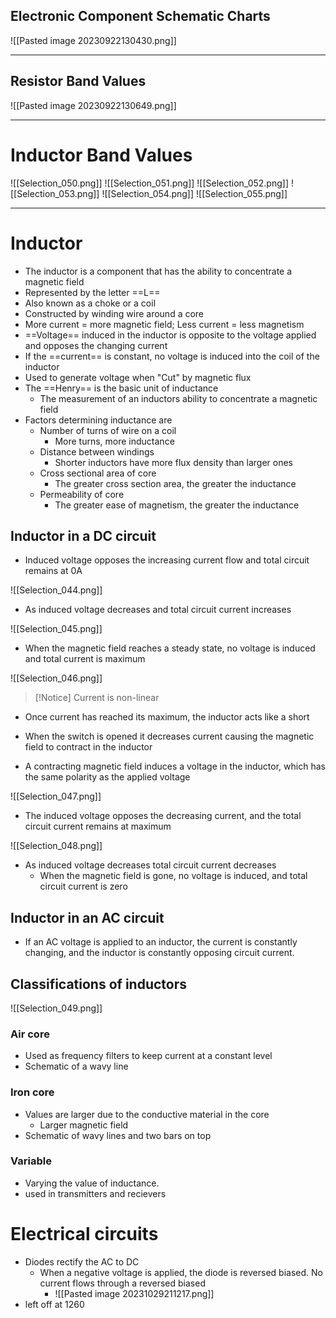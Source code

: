 
## Electronic Component Schematic Charts

![[Pasted image 20230922130430.png]]

---
## Resistor Band Values

![[Pasted image 20230922130649.png]]

---

# Inductor Band Values

![[Selection_050.png]]
![[Selection_051.png]]
![[Selection_052.png]]
![[Selection_053.png]]
![[Selection_054.png]]
![[Selection_055.png]]

---

# Inductor
- The inductor is a component that has the ability to concentrate a magnetic field
- Represented by the letter ==L==
- Also known as a choke or a coil
- Constructed by winding wire around a core
- More current = more magnetic field; Less current = less magnetism
- ==Voltage== induced in the inductor is opposite to the voltage applied and opposes the changing current
- If the ==current== is constant, no voltage is induced into the coil of the inductor
- Used to generate voltage when "Cut" by magnetic flux
- The ==Henry== is the basic unit of inductance
	- The measurement of an inductors ability to concentrate a magnetic field
- Factors determining inductance are
	- Number of turns of wire on a coil
		- More turns, more inductance
	- Distance between windings
		- Shorter inductors have more flux density than larger ones
	- Cross sectional area of core
		- The greater cross section area, the greater the inductance
	- Permeability of core
		- The greater ease of magnetism, the greater the inductance


## Inductor in a DC circuit

- Induced voltage opposes the increasing current flow and total circuit remains at 0A

![[Selection_044.png]]

- As induced voltage decreases and total circuit current increases

![[Selection_045.png]]

- When the magnetic field reaches a steady state, no voltage is induced and total current is maximum

![[Selection_046.png]]

>[!Notice]
>Current is non-linear

- Once current has reached its maximum, the inductor acts like a short

- When the switch is opened it decreases current causing the magnetic field to contract in the inductor

- A contracting magnetic field induces a voltage in the inductor, which has the same polarity as the applied voltage

![[Selection_047.png]]

- The induced voltage opposes the decreasing current, and the total circuit current remains at maximum

![[Selection_048.png]]

- As induced voltage decreases total circuit current decreases
	- When the magnetic field is gone, no voltage is induced, and total circuit current is zero

## Inductor in an AC circuit

- If an AC voltage is applied to an inductor, the current is constantly changing, and the inductor is constantly opposing circuit current.
## Classifications of inductors

![[Selection_049.png]]

### Air core

- Used as frequency filters to keep current at a constant level
- Schematic of a wavy line
### Iron core

- Values are larger due to the conductive material in the core
	- Larger magnetic field
- Schematic of wavy lines and two bars on top
### Variable

- Varying the value of inductance. 
- used in transmitters and recievers

# Electrical circuits

- Diodes rectify the AC to DC
	- When a negative voltage is applied, the diode is reversed biased. No current flows through a reversed biased
		- ![[Pasted image 20231029211217.png]] 
- left off at 1260